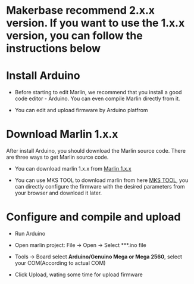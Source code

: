 # **Makerbase recommend 2.x.x version. If you want to use the 1.x.x version, you can follow the instructions below**

# Install Arduino
  - Before starting to edit Marlin, we recommend that you install a good code editor - Arduino. You can even compile Marlin directly from it.
  
  - You can edit and upload firmware by Arduino platfrom

# Download Marlin 1.x.x
After install Arduino, you should download the Marlin source code. There are three ways to get Marlin source code.

  - You can download marlin 1.x.x from [Marlin 1.x.x](https://marlinfw.org/meta/download/)

  - You can use MKS TOOL to download marlin from here [MKS TOOL](https://baizhongyun.cn/home/mkstoolview), you can directly configure the firmware with the desired parameters from your browser and download it later.

# Configure and compile and upload
  - Run Arduino

  - Open marlin project: File -> Open -> Select ***.ino file

  - Tools -> Board select **Arduino/Genuino Mega or Mega 2560**, select your COM(According to actual COM)

  - Click Upload, wating some time for upload firmware

